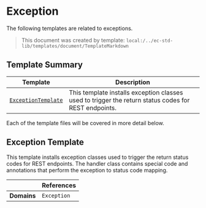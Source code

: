 [//]: # ( =====preserve===== start-Introduction ===== )
# Exception

The following templates are related to exceptions.

[//]: # ( =====preserve===== end-Introduction ===== )

> This document was created by template: `local:/../ec-std-lib/templates/document/TemplateMarkdown`

<a name="template-summary"></a>
## Template Summary

|Template|Description|
|---|---|
| [`ExceptionTemplate`](#exception-template) | This template installs exception classes used to trigger the return status codes for REST endpoints. |

Each of the template files will be covered in more detail below.

<a name="exception-template"></a>
## Exception Template

This template installs exception classes used to trigger the return status codes for REST endpoints. The handler class contains special code and annotations that perform the exception to status code mapping.

| |References|
|---|---|
| **Domains** |`Exception` |

